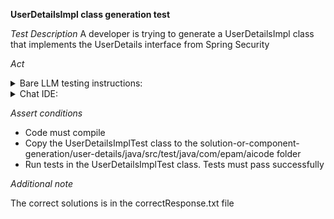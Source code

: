 **UserDetailsImpl class generation test**

*Test Description*
A developer is trying to generate a UserDetailsImpl class that implements the UserDetails interface from Spring Security

*Act*

<details>
<summary>Bare LLM testing instructions:</summary>

- Open the prompt.txt file
- Copy a question located in the prompt.txt file to the chat window
- Submit the question
- Open the project solution-or-component-generation/user-details/java
- Open the UserDetailsImpl class
- Add the suggested implementation to the UserDetailsImpl class
- Add all necessary imports

</details>

<details>
<summary>Chat IDE:</summary>

- Open the project solution-or-component-generation/user-details/java
- Open the User class
- Open the EUserRole class
- Open the User class
- Open the UserRole class
- Open the UserStatus class
- Open the UserDetailsImpl class
- Type in the chat window:

```
Generate the following UserDetailsImpl class implementation:
- UserDetailsImpl must implement the UserDetails interface from Spring Security
- UserDetailsImpl must wrap an existing User class object
```

- Add the suggested implementation to the UserDetailsImpl class
- Add all necessary imports

</details>

*Assert conditions*

- Code must compile
- Copy the UserDetailsImplTest class to the solution-or-component-generation/user-details/java/src/test/java/com/epam/aicode folder
- Run tests in the UserDetailsImplTest class. Tests must pass successfully

*Additional note*

The correct solutions is in the correctResponse.txt file
